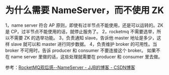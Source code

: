 # 为什么需要 NameServer，而不使用 ZK
1，name server 符合 AP 原则，即使有过半节点不能使用，还是可以运转的。ZK 是 CP，过半节点不能使用的话，就停止服务了。
2，rocketmq 不需要选举，所以不需要 ZK 的选举功能。
3，负责通知 slave，告诉他 master 地址是多少，这样 slave 就可以和 master 进行同步数据。
4，负责维护 broker 的可用性。当 broker 不可用时，告诉 producer 和 consumer 不要连接这个 broker。
   如果不在 name server 里做的话，这些处理就需要在 producer 和 consumer 里去做。
   
参考：[RocketMQ观后感--NameServer - JJB的博客 - CSDN博客](https://blog.csdn.net/qq_27529917/article/details/79871052)
